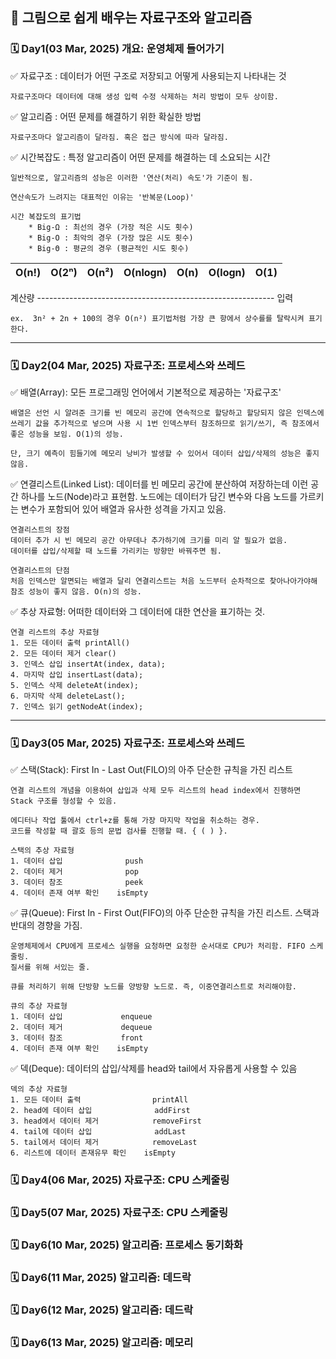 ## 📖 그림으로 쉽게 배우는 자료구조와 알고리즘

### 🗓️ Day1(03 Mar, 2025) 개요: 운영체제 들어가기

✅ 자료구조 : 데이터가 어떤 구조로 저장되고 어떻게 사용되는지 나타내는 것

    자료구조마다 데이터에 대해 생성 입력 수정 삭제하는 처리 방법이 모두 상이함.

✅ 알고리즘 : 어떤 문제를 해결하기 위한 확실한 방법

    자료구조마다 알고리즘이 달라짐. 혹은 접근 방식에 따라 달라짐.

✅ 시간복잡도 : 특정 알고리즘이 어떤 문제를 해결하는 데 소요되는 시간

    일반적으로, 알고리즘의 성능은 이러한 '연산(처리) 속도'가 기준이 됨.

    연산속도가 느려지는 대표적인 이유는 '반복문(Loop)'

    시간 복잡도의 표기법
        * Big-Ω : 최선의 경우 (가장 적은 시도 횟수)
        * Big-O : 최악의 경우 (가장 많은 시도 횟수)
        * Big-Θ : 평균의 경우 (평균적인 시도 횟수)

| O(n!) | O(2ⁿ) | O(n²) | O(nlogn) | O(n) | O(logn) | O(1) |
|---|---|---|---|---|---|---|

계산량 ----------------------------------------------------------- 입력

    ex.  3n² + 2n + 100의 경우 O(n²) 표기법처럼 가장 큰 항에서 상수를를 탈락시켜 표기한다.

***** ***** ***** ***** *****

### 🗓️ Day2(04 Mar, 2025) 자료구조: 프로세스와 쓰레드

✅ 배열(Array): 모든 프로그래밍 언어에서 기본적으로 제공하는 '자료구조'

    배열은 선언 시 알려준 크기를 빈 메모리 공간에 연속적으로 할당하고 할당되지 않은 인덱스에 쓰레기 값을 추가적으로 넣으며 사용 시 1번 인덱스부터 참조하므로 읽기/쓰기, 즉 참조에서 좋은 성능을 보임. O(1)의 성능.

    단, 크기 예측이 힘들기에 메모리 낭비가 발생할 수 있어서 데이터 삽입/삭제의 성능은 좋지 않음.

✅ 연결리스트(Linked List): 데이터를 빈 메모리 공간에 분산하여 저장하는데 이런 공간 하나를 노드(Node)라고 표현함. 노드에는 데이터가 담긴 변수와 다음 노드를 가르키는 변수가 포함되어 있어 배열과 유사한 성격을 가지고 있음.

    연결리스트의 장점
    데이터 추가 시 빈 메모리 공간 아무데나 추가하기에 크기를 미리 알 필요가 없음.
    데이터를 삽입/삭제할 때 노드를 가리키는 방향만 바꿔주면 됨.

    연결리스트의 단점
    처음 인덱스만 알면되는 배열과 달리 연결리스트는 처음 노드부터 순차적으로 찾아나아가야해 참조 성능이 좋지 않음. O(n)의 성능.

✅ 추상 자료형: 어떠한 데이터와 그 데이터에 대한 연산을 표기하는 것.

    연결 리스트의 추상 자료형
    1. 모든 데이터 출력 printAll()
    2. 모든 데이터 제거 clear()
    3. 인덱스 삽입 insertAt(index, data);
    4. 마지막 삽입 insertLast(data);
    5. 인덱스 삭제 deleteAt(index);
    6. 마지막 삭제 deleteLast();
    7. 인덱스 읽기 getNodeAt(index);

***** ***** ***** ***** *****

### 🗓️ Day3(05 Mar, 2025) 자료구조: 프로세스와 쓰레드

✅ 스택(Stack): First In - Last Out(FILO)의 아주 단순한 규칙을 가진 리스트

    연결 리스트의 개념을 이용하여 삽입과 삭제 모두 리스트의 head index에서 진행하면 Stack 구조를 형성할 수 있음.

    에디터나 작업 툴에서 ctrl+z를 통해 가장 마지막 작업을 취소하는 경우.
    코드를 작성할 때 괄호 등의 문법 검사를 진행할 때. { ( ) }.

    스택의 추상 자료형
    1. 데이터 삽입              push
    2. 데이터 제거              pop
    3. 데이터 참조              peek
    4. 데이터 존재 여부 확인    isEmpty

✅ 큐(Queue): First In - First Out(FIFO)의 아주 단순한 규칙을 가진 리스트. 스택과 반대의 경향을 가짐.

    운영체제에서 CPU에게 프로세스 실행을 요청하면 요청한 순서대로 CPU가 처리함. FIFO 스케줄링.
    질서를 위해 서있는 줄.

    큐를 처리하기 위해 단방향 노드를 양방향 노드로. 즉, 이중연결리스트로 처리해야함.

    큐의 추상 자료형
    1. 데이터 삽입             enqueue
    2. 데이터 제거             dequeue
    3. 데이터 참조             front
    4. 데이터 존재 여부 확인    isEmpty

✅ 덱(Deque): 데이터의 삽입/삭제를 head와 tail에서 자유롭게 사용할 수 있음

    덱의 추상 자료형
    1. 모든 데이터 출력                printAll
    2. head에 데이터 삽입              addFirst
    3. head에서 데이터 제거            removeFirst
    4. tail에 데이터 삽입              addLast
    5. tail에서 데이터 제거            removeLast
    6. 리스트에 데이터 존재유무 확인    isEmpty

### 🗓️ Day4(06 Mar, 2025) 자료구조: CPU 스케줄링
### 🗓️ Day5(07 Mar, 2025) 자료구조: CPU 스케줄링
### 🗓️ Day6(10 Mar, 2025) 알고리즘: 프로세스 동기화화
### 🗓️ Day6(11 Mar, 2025) 알고리즘: 데드락
### 🗓️ Day6(12 Mar, 2025) 알고리즘: 데드락
### 🗓️ Day6(13 Mar, 2025) 알고리즘: 메모리
